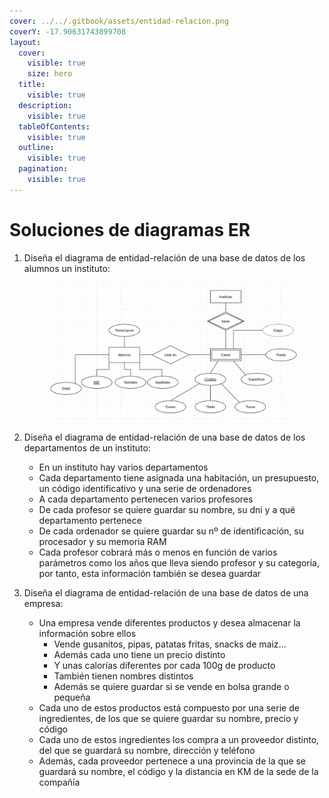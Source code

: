 ```yaml
---
cover: ../../.gitbook/assets/entidad-relacion.png
coverY: -17.90631743899708
layout:
  cover:
    visible: true
    size: hero
  title:
    visible: true
  description:
    visible: true
  tableOfContents:
    visible: true
  outline:
    visible: true
  pagination:
    visible: true
---
```


# Soluciones de diagramas ER

1.  Diseña el diagrama de entidad-relación de una base de datos de los alumnos un instituto:



    <figure><img src="../../.gitbook/assets/image.png" alt=""><figcaption></figcaption></figure>
2. Diseña el diagrama de entidad-relación de una base de datos de los departamentos de un instituto:
   * En un instituto hay varios departamentos&#x20;
   * Cada departamento tiene asignada una habitación, un presupuesto, un código identificativo y una serie de ordenadores&#x20;
   * A cada departamento pertenecen varios profesores&#x20;
   * De cada profesor se quiere guardar su nombre, su dni y a qué departamento pertenece&#x20;
   * De cada ordenador se quiere guardar su nº de identificación, su procesador y su memoria RAM&#x20;
   * Cada profesor cobrará más o menos en función de varios parámetros como los años que lleva siendo profesor y su categoría, por tanto, esta información también se desea guardar
3. Diseña el diagrama de entidad-relación de una base de datos de una empresa:
   * Una empresa vende diferentes productos y desea almacenar la información sobre ellos
     * Vende gusanitos, pipas, patatas fritas, snacks de maiz…
     * Además cada uno tiene un precio distinto
     * Y unas calorías diferentes por cada 100g de producto
     * También tienen nombres distintos
     * Además se quiere guardar si se vende en bolsa grande o pequeña
   * Cada uno de estos productos está compuesto por una serie de ingredientes, de los que se quiere guardar su nombre, precio y código
   * Cada uno de estos ingredientes los compra a un proveedor distinto, del que se guardará su nombre, dirección y teléfono
   * Además, cada proveedor pertenece a una provincia de la que se guardará su nombre, el código y la distancia en KM de la sede de la compañía
